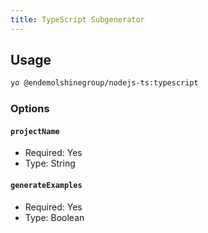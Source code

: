 ```yaml
---
title: TypeScript Subgenerator
---
```


## Usage

```bash
yo @endemolshinegroup/nodejs-ts:typescript
```

### Options

#### `projectName`

- Required: Yes
- Type: String

#### `generateExamples`

- Required: Yes
- Type: Boolean
